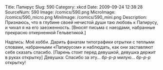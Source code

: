 Title: Папирус 
Slug: 590 
Category: xkcd 
Date: 2009-09-24 12:38:28 
SourceNum: 590 
Image: /comics/590.png 
MicroImage: /comics/590_micro.png 
MiniImage: /comics/590_mini.png 
Description: Признаюсь, что в глубине своей нечистой души таю любовь к Папирусу, и чихал я на его заезженность. [Вносят письма с наездами, набранные прекрасно откерненной Гельветикой.] 

Надпись: Моё хобби. Дарить фанатам типографики отрытки с теплыми словами, набранными «Папирусом» и наблюдать, как они заставляют себя сказать спасибо.
[Парень стоит перед девушкой, девушка держит в руках открытку]
Девушка: Спасибо за эту… *бр-р-р* милую… *бр-р-р* открытку!